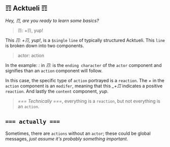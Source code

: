 ## ☶ Acktueli ☶
*Hey, ☶, are you ready to learn some basics?*
> ☶: +☶, yup!

This _☶: +☶, yup!_, is a `$single` `line` of typically structured Acktueli. This `line` is broken down into two components.
> actor: action

In the example: _:_ in _☶:_ is the `ending character` of the `actor` component and signifies than an `action` component will follow.

In this case, the specific type of `action` portrayed is a `reaction`.  The _+_ in the `action` component is an `modifer`, meaning that this _\_+☶_ indicates a positive `reaction`.    And lastly the `content` component, _yup_.

> _=== Technically ===_, everything is a `reaction`, but not everything is an `action`. 

## `=== actually ===`

Sometimes, there are `actions` without an `actor`; these could be global messages, _just assume it's probably something important_.